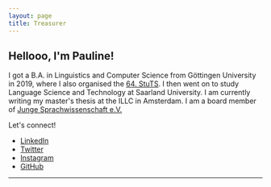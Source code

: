 ```yaml
---
layout: page
title: Treasurer
---
```



<h2>Hellooo, I'm Pauline!</h2>
<!--<p><span class="image right"><img src="assets/images/pic01.jpg" alt="" /></span>--placeholder text-- </p>-->
	
<p>I got a B.A. in Linguistics and Computer Science from Göttingen University in 2019, where I also organised the <a href="https://64.stuts.de/en/welcome/">64. StuTS</a>. I then went on to study Language Science and Technology at Saarland University. I am currently writing my master's thesis at the ILLC in Amsterdam.
I am a board member of <a href="https://www.junge-sprachwissenschaft.de/">Junge Sprachwissenschaft e.V.</a></p>

<p>Let's connect!</p>
<ul class="icons">
  				<li><a href="https://www.linkedin.com/" class="icon fa-linkedin"><span class="label">LinkedIn</span></a></li>
					<li><a href="https://twitter.com/" class="icon fa-twitter"><span class="label">Twitter</span></a></li>
					<li><a href="https://instagram.com/" class="icon fa-instagram"><span class="label">Instagram</span></a></li>
					<li><a href="https://github.com/" class="icon fa-github"><span class="label">GitHub</span></a></li>
				</ul>
<hr class="major" />


